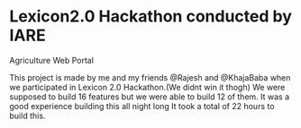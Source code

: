 # Lexicon2.0 Hackathon conducted by IARE


Agriculture Web Portal


This project is made by me and my friends @Rajesh and @KhajaBaba when we participated in Lexicon 2.0 Hackathon.(We didnt win it thogh)
We were supposed to build 16 features but we were able to build 12 of them.
It was a good experience building this all night long 
It took a total of 22 hours to build this.
